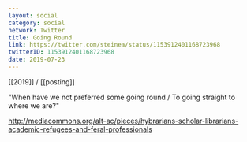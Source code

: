 ```yaml
---
layout: social
category: social
network: Twitter
title: Going Round
link: https://twitter.com/steinea/status/1153912401168723968
twitterID: 1153912401168723968
date: 2019-07-23
---
```


[[2019]] / [[posting]]

"When have we not preferred some going round / To going straight to where we are?"

<http://mediacommons.org/alt-ac/pieces/hybrarians-scholar-librarians-academic-refugees-and-feral-professionals>
